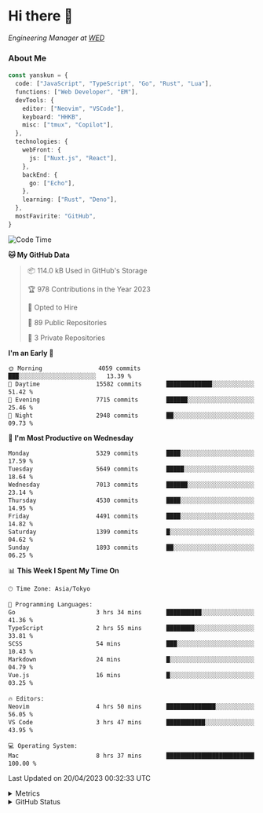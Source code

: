 # Hi there&nbsp;:wave:

<!-- ![Alt text](https://spotify-recently-played-readme.vercel.app/api?user=31kynbuubkiu3r4qh4hjuaglhfay) -->

_Engineering Manager at [WED](https://github.com/wedinc)_

### About Me

```ts
const yanskun = {
  code: ["JavaScript", "TypeScript", "Go", "Rust", "Lua"],
  functions: ["Web Developer", "EM"],
  devTools: {
    editor: ["Neovim", "VSCode"],
    keyboard: "HHKB",
    misc: ["tmux", "Copilot"],
  },
  technologies: {
    webFront: {
      js: ["Nuxt.js", "React"],
    },
    backEnd: {
      go: ["Echo"],
    },
    learning: ["Rust", "Deno"],
  },
  mostFavirite: "GitHub",
}
```

<!--START_SECTION:waka-->
![Code Time](http://img.shields.io/badge/Code%20Time-267%20hrs%2016%20mins-blue)

**🐱 My GitHub Data** 

> 📦 114.0 kB Used in GitHub's Storage 
 > 
> 🏆 978 Contributions in the Year 2023
 > 
> 💼 Opted to Hire
 > 
> 📜 89 Public Repositories 
 > 
> 🔑 3 Private Repositories 
 > 
**I'm an Early 🐤** 

```text
🌞 Morning                4059 commits        ███░░░░░░░░░░░░░░░░░░░░░░   13.39 % 
🌆 Daytime                15582 commits       █████████████░░░░░░░░░░░░   51.42 % 
🌃 Evening                7715 commits        ██████░░░░░░░░░░░░░░░░░░░   25.46 % 
🌙 Night                  2948 commits        ██░░░░░░░░░░░░░░░░░░░░░░░   09.73 % 
```
📅 **I'm Most Productive on Wednesday** 

```text
Monday                   5329 commits        ████░░░░░░░░░░░░░░░░░░░░░   17.59 % 
Tuesday                  5649 commits        █████░░░░░░░░░░░░░░░░░░░░   18.64 % 
Wednesday                7013 commits        ██████░░░░░░░░░░░░░░░░░░░   23.14 % 
Thursday                 4530 commits        ████░░░░░░░░░░░░░░░░░░░░░   14.95 % 
Friday                   4491 commits        ████░░░░░░░░░░░░░░░░░░░░░   14.82 % 
Saturday                 1399 commits        █░░░░░░░░░░░░░░░░░░░░░░░░   04.62 % 
Sunday                   1893 commits        ██░░░░░░░░░░░░░░░░░░░░░░░   06.25 % 
```


📊 **This Week I Spent My Time On** 

```text
🕑︎ Time Zone: Asia/Tokyo

💬 Programming Languages: 
Go                       3 hrs 34 mins       ██████████░░░░░░░░░░░░░░░   41.36 % 
TypeScript               2 hrs 55 mins       ████████░░░░░░░░░░░░░░░░░   33.81 % 
SCSS                     54 mins             ███░░░░░░░░░░░░░░░░░░░░░░   10.43 % 
Markdown                 24 mins             █░░░░░░░░░░░░░░░░░░░░░░░░   04.79 % 
Vue.js                   16 mins             █░░░░░░░░░░░░░░░░░░░░░░░░   03.25 % 

🔥 Editors: 
Neovim                   4 hrs 50 mins       ██████████████░░░░░░░░░░░   56.05 % 
VS Code                  3 hrs 47 mins       ███████████░░░░░░░░░░░░░░   43.95 % 

💻 Operating System: 
Mac                      8 hrs 37 mins       █████████████████████████   100.00 % 
```


 Last Updated on 20/04/2023 00:32:33 UTC
<!--END_SECTION:waka-->

<details>
  <summary>Metrics</summary>
  <img src="https://github.com/yanskun/yanskun/blob/main/github-metrics.svg" alt="Metrics">
</details>

<details>
  <summary>GitHub Status</summary>
  <picture>
    <source media="(prefers-color-scheme: dark)" srcset="https://raw.githubusercontent.com/yanskun/yanskun/master/profile-summary-card-output/nord_dark/0-profile-details.svg">
   <img src="https://raw.githubusercontent.com/yanskun/yanskun/master/profile-summary-card-output/default/0-profile-details.svg">
  </picture>
  <br>
  <picture>
    <source media="(prefers-color-scheme: dark)" srcset="https://raw.githubusercontent.com/yanskun/yanskun/master/profile-summary-card-output/nord_dark/1-repos-per-language.svg">
   <img src="https://raw.githubusercontent.com/yanskun/yanskun/master/profile-summary-card-output/default/1-repos-per-language.svg">
  </picture>
  <picture>
    <source media="(prefers-color-scheme: dark)" srcset="https://raw.githubusercontent.com/yanskun/yanskun/master/profile-summary-card-output/nord_dark/2-most-commit-language.svg">
   <img src="https://raw.githubusercontent.com/yanskun/yanskun/master/profile-summary-card-output/default/2-most-commit-language.svg">
  </picture>
  <br>
  <picture>
    <source media="(prefers-color-scheme: dark)" srcset="https://raw.githubusercontent.com/yanskun/yanskun/master/profile-summary-card-output/nord_dark/3-stats.svg">
   <img src="https://raw.githubusercontent.com/yanskun/yanskun/master/profile-summary-card-output/default/3-stats.svg">
  </picture>
  <picture>
    <source media="(prefers-color-scheme: dark)" srcset="https://raw.githubusercontent.com/yanskun/yanskun/master/profile-summary-card-output/nord_dark/4-productive-time.svg">
   <img src="https://raw.githubusercontent.com/yanskun/yanskun/master/profile-summary-card-output/default/4-productive-time.svg">
  </picture>
</details>
